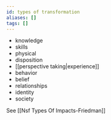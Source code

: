 ```yaml
---
id: types of transformation
aliases: []
tags: []
---
```


 - knowledge
 - skills
 - physical
 - disposition
 - [[perspective taking|experience]]
 - behavior
 - belief
 - relationships
 - identity
 - society

See [[Nsf Types Of Impacts-Friedman]]